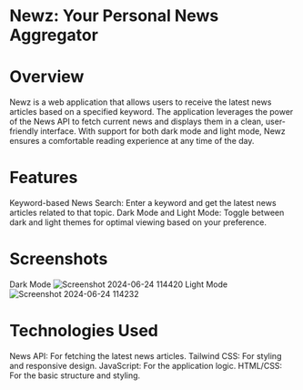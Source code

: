 # Newz: Your Personal News Aggregator
# Overview
Newz is a web application that allows users to receive the latest news articles based on a specified keyword. The application leverages the power of the News API to fetch current news and displays them in a clean, user-friendly interface. With support for both dark mode and light mode, Newz ensures a comfortable reading experience at any time of the day.

# Features
Keyword-based News Search: Enter a keyword and get the latest news articles related to that topic.
Dark Mode and Light Mode: Toggle between dark and light themes for optimal viewing based on your preference.
# Screenshots
 Dark Mode
![Screenshot 2024-06-24 114420](https://github.com/the25thjin/Newz/assets/142211590/eb8f28d7-f41f-42b4-96e2-ce39c9e1ff81)
 Light Mode
![Screenshot 2024-06-24 114232](https://github.com/the25thjin/Newz/assets/142211590/2a64a69e-a28d-402d-922b-d731c0bcd0f6)
# Technologies Used
News API: For fetching the latest news articles.
Tailwind CSS: For styling and responsive design.
JavaScript: For the application logic.
HTML/CSS: For the basic structure and styling.



